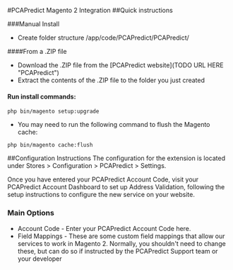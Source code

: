 #PCAPredict Magento 2 Integration
##Quick instructions

###Manual Install
- Create folder structure /app/code/PCAPredict/PCAPredict/

####From a .ZIP file
- Download the .ZIP file from the [PCAPredict website](TODO URL HERE "PCAPredict")
- Extract the contents of the .ZIP file to the folder you just created

#### Run install commands:
```
php bin/magento setup:upgrade
```
- You may need to run the following command to flush the Magento cache:
```
php bin/magento cache:flush
```

##Configuration Instructions
The configuration for the extension is located under Stores > Configuration > PCAPredict > Settings.

Once you have entered your PCAPredict Account Code, visit your PCAPredict Account Dashboard to set up Address Validation, following the setup instructions to configure the new service on your website.

 

### Main Options
- Account Code - Enter your PCAPredict Account Code here.
- Field Mappings - These are some custom field mappings that allow our services to work in Magento 2. Normally, you shouldn't need to change these, but can do so if instructed by the PCAPredict Support team or your developer

